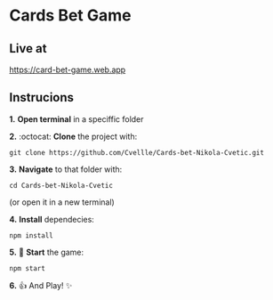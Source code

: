 # Cards Bet Game

## Live at

https://card-bet-game.web.app

## Instrucions

**1.** **Open terminal** in a speciffic folder

**2.** :octocat: **Clone** the project with:

```
git clone https://github.com/Cvellle/Cards-bet-Nikola-Cvetic.git
```

**3.** **Navigate** to that folder with:

```
cd Cards-bet-Nikola-Cvetic
```

(or open it in a new terminal)

**4.** **Install** dependecies:

```
npm install
```

**5.** :rocket: **Start** the game:

```
npm start
```

**6.** :+1: And Play! :sparkles:
